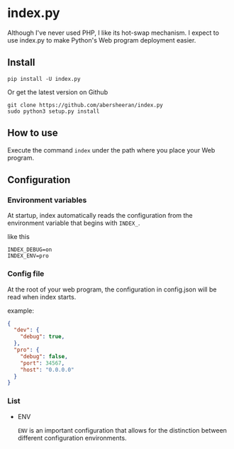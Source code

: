 # index.py

Although I've never used PHP, I like its hot-swap mechanism. I expect to use index.py to make Python's Web program deployment easier.

## Install

```
pip install -U index.py
```

Or get the latest version on Github

```
git clone https://github.com/abersheeran/index.py
sudo python3 setup.py install
```

## How to use

Execute the command `index` under the path where you place your Web program.

## Configuration

### Environment variables

At startup, index automatically reads the configuration from the environment variable that begins with `INDEX_`.

like this

```
INDEX_DEBUG=on
INDEX_ENV=pro
```

### Config file

At the root of your web program, the configuration in config.json will be read when index starts.

example:

```json
{
  "dev": {
    "debug": true,
  },
  "pro": {
    "debug": false,
    "port": 34567,
    "host": "0.0.0.0"
  }
}
```

### List

* ENV

  `ENV` is an important configuration that allows for the distinction between different configuration environments.
